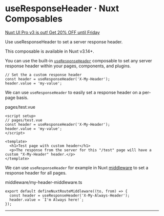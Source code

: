 # useResponseHeader · Nuxt Composables
[Nuxt UI Pro v3 is out! Get 20% OFF until Friday](https://ui.nuxt.com/pro/pricing)

Use useResponseHeader to set a server response header.

This composable is available in Nuxt v3.14+.

You can use the built-in [`useResponseHeader`](https://nuxt.com/docs/api/composables/use-response-header) composable to set any server response header within your pages, components, and plugins.

```
// Set the a custom response header
const header = useResponseHeader('X-My-Header');
header.value = 'my-value';

```


We can use `useResponseHeader` to easily set a response header on a per-page basis.

pages/test.vue

```
<script setup>
// pages/test.vue
const header = useResponseHeader('X-My-Header');
header.value = 'my-value';
</script>

<template>
  <h1>Test page with custom header</h1>
  <p>The response from the server for this "/test" page will have a custom "X-My-Header" header.</p>
</template>

```


We can use `useResponseHeader` for example in Nuxt [middleware](https://nuxt.com/docs/guide/directory-structure/middleware) to set a response header for all pages.

middleware/my-header-middleware.ts

```
export default defineNuxtRouteMiddleware((to, from) => {
  const header = useResponseHeader('X-My-Always-Header');
  header.value = `I'm Always here!`;
});

```


* * *